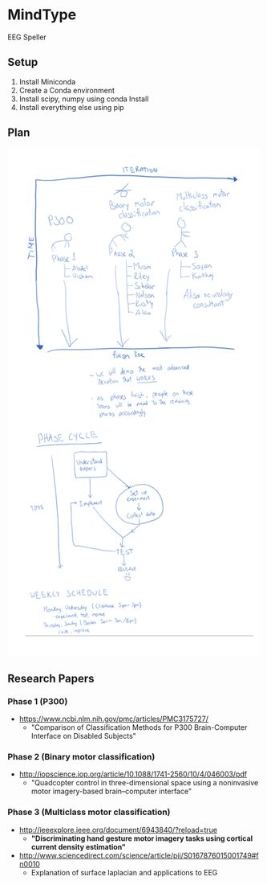 # MindType
EEG Speller

## Setup
1. Install Miniconda
2. Create a Conda environment
3. Install scipy, numpy using conda Install
4. Install everything else using pip


## Plan
![Plan](Meetings/resources/2017-07-17.png?raw=true "Plan")

## Research Papers
### Phase 1 (P300)
- https://www.ncbi.nlm.nih.gov/pmc/articles/PMC3175727/
    - "Comparison of Classification Methods for P300 Brain-Computer Interface on Disabled Subjects"
### Phase 2 (Binary motor classification)
- http://iopscience.iop.org/article/10.1088/1741-2560/10/4/046003/pdf
    - "Quadcopter control in three-dimensional space using a noninvasive motor imagery-based brain–computer interface"
### Phase 3 (Multiclass motor classification)
- http://ieeexplore.ieee.org/document/6943840/?reload=true
    - **"Discriminating hand gesture motor imagery tasks using cortical current density estimation"**
- http://www.sciencedirect.com/science/article/pii/S0167876015001749#fn0010
    - Explanation of surface laplacian and applications to EEG
